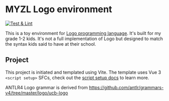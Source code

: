 # MYZL Logo environment

[![Test & Lint](https://github.com/yunhailuo/myzlogo/actions/workflows/ci.yml/badge.svg)](https://github.com/yunhailuo/myzlogo/actions/workflows/ci.yml)

This is a toy environment for [Logo programming language](https://el.media.mit.edu/logo-foundation/what_is_logo/index.html). It's built for my grade 1-2 kids. It's not a full implementation of Logo but designed to match the syntax kids said to have at their school.

## Project

This project is initiated and templated using Vite. The template uses Vue 3 `<script setup>` SFCs, check out the [script setup docs](https://v3.vuejs.org/api/sfc-script-setup.html#sfc-script-setup) to learn more.

ANTLR4 Logo grammar is derived from <https://github.com/antlr/grammars-v4/tree/master/logo/ucb-logo>
